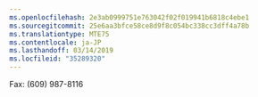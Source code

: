 ```yaml
---
ms.openlocfilehash: 2e3ab0999751e763042f02f019941b6818c4ebe1
ms.sourcegitcommit: 25e6aa3bfce58ce8d9f8c054bc338cc3dff4a78b
ms.translationtype: MTE75
ms.contentlocale: ja-JP
ms.lasthandoff: 03/14/2019
ms.locfileid: "35289320"
---
```

Fax: (609) 987-8116